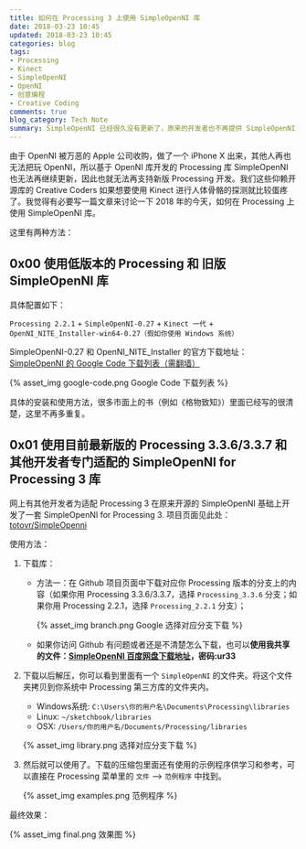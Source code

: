```yaml
---
title: 如何在 Processing 3 上使用 SimpleOpenNI 库
date: 2018-03-23 10:45
updated: 2018-03-23 10:45
categories: blog
tags:
- Processing
- Kinect
- SimpleOpenNI
- OpenNI
- 创意编程
- Creative Coding
comments: true
blog_category: Tech Note
summary: SimpleOpenNI 已经很久没有更新了，原来的开发者也不再提供 SimpleOpenNI 对 Processing 3.x 的支持。但是业界始终有人在使用 Kinect 探测人体骨骼。今天来聊聊如何（非常勉强地）在 Processing 3 上使用 SimpleOpenNI 库进行开发。
---
```


由于 OpenNI 被万恶的 Apple 公司收购，做了一个 iPhone X 出来，其他人再也无法把玩 OpenNI，所以基于 OpenNI 库开发的 Processing 库 SimpleOpenNI 也无法再继续更新，因此也就无法再支持新版 Processing 开发。我们这些仰赖开源库的 Creative Coders 如果想要使用 Kinect 进行人体骨骼的探测就比较蛋疼了。我觉得有必要写一篇文章来讨论一下 2018 年的今天，如何在 Processing 上使用 SimpleOpenNI 库。

这里有两种方法：

## 0x00 使用低版本的 Processing 和 旧版 SimpleOpenNI 库

具体配置如下：

`Processing 2.2.1` + `SimpleOpenNI-0.27` + `Kinect 一代` + `OpenNI_NITE_Installer-win64-0.27（假如你使用 Windows 系统）`

SimpleOpenNI-0.27 和 OpenNI_NITE_Installer 的官方下载地址：[SimpleOpenNI 的 Google Code 下载列表（需翻墙）](https://code.google.com/archive/p/simple-openni/downloads)

{% asset_img google-code.png Google Code 下载列表 %}

具体的安装和使用方法，很多市面上的书（例如《格物致知》）里面已经写的很清楚，这里不再多重复。


## 0x01 使用目前最新版的 Processing 3.3.6/3.3.7 和其他开发者专门适配的 SimpleOpenNI for Processing 3 库

网上有其他开发者为适配 Processing 3 在原来开源的 SimpleOpenNI 基础上开发了一套 SimpleOpenNI for Processing 3. 项目页面见此处：[totovr/SimpleOpenni](https://totovr.github.io/SimpleOpenni/)

使用方法：

1. 下载库：

    * 方法一：在 Github 项目页面中下载对应你 Processing 版本的分支上的内容（如果你用 Processing 3.3.6/3.3.7，选择 `Processing_3.3.6` 分支；如果你用 Processing 2.2.1，选择 `Processing_2.2.1` 分支）；

        {% asset_img branch.png Google 选择对应分支下载 %}

    * 如果你访问 Github 有问题或者还是不清楚怎么下载，也可以**使用我共享的文件：[SimpleOpenNI 百度网盘下载地址](https://pan.baidu.com/s/1hOp4iyyIvOpBZRIAZSTWdw)，密码:ur33**

2. 下载以后解压，你可以看到里面有一个 `SimpleOpenNI` 的文件夹。将这个文件夹拷贝到你系统中 Processing 第三方库的文件夹内。

    * Windows系统: `C:\Users\你的用户名\Documents\Processing\libraries`
    * Linux: `~/sketchbook/libraries`
    * OSX: `/Users/你的用户名/Documents/Processing/libraries`

    {% asset_img library.png 选择对应分支下载 %}

3. 然后就可以使用了。下载的压缩包里面还有使用的示例程序供学习和参考，可以直接在 Processing 菜单里的 `文件` --> `范例程序` 中找到。

    {% asset_img examples.png 范例程序 %}

最终效果：

{% asset_img final.png 效果图 %}